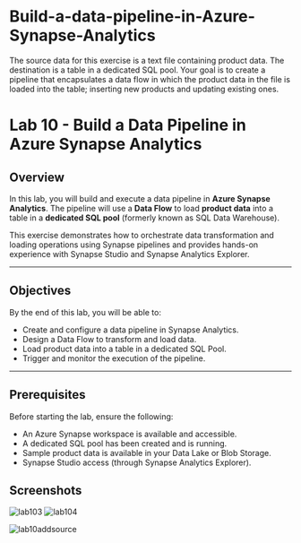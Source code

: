 # Build-a-data-pipeline-in-Azure-Synapse-Analytics
The source data for this exercise is a text file containing product data. The destination is a table in a dedicated SQL pool. Your goal is to create a pipeline that encapsulates a data flow in which the product data in the file is loaded into the table; inserting new products and updating existing ones.

# Lab 10 - Build a Data Pipeline in Azure Synapse Analytics

## Overview

In this lab, you will build and execute a data pipeline in **Azure Synapse Analytics**. The pipeline will use a **Data Flow** to load **product data** into a table in a **dedicated SQL pool** (formerly known as SQL Data Warehouse).

This exercise demonstrates how to orchestrate data transformation and loading operations using Synapse pipelines and provides hands-on experience with Synapse Studio and Synapse Analytics Explorer.

---

## Objectives

By the end of this lab, you will be able to:

- Create and configure a data pipeline in Synapse Analytics.
- Design a Data Flow to transform and load data.
- Load product data into a table in a dedicated SQL Pool.
- Trigger and monitor the execution of the pipeline.

---

## Prerequisites

Before starting the lab, ensure the following:

- An Azure Synapse workspace is available and accessible.
- A dedicated SQL pool has been created and is running.
- Sample product data is available in your Data Lake or Blob Storage.
- Synapse Studio access (through Synapse Analytics Explorer).






## Screenshots

![lab103](https://github.com/user-attachments/assets/5173cf70-8e3c-44c3-9e3f-4e8d2078be28)
![lab104](https://github.com/user-attachments/assets/05609c37-64b4-4601-9add-91ad1cc0afd4)

![lab10addsource](https://github.com/user-attachments/assets/a8adb789-2da6-40b1-ad9a-ffc3bfc0bb4a)

